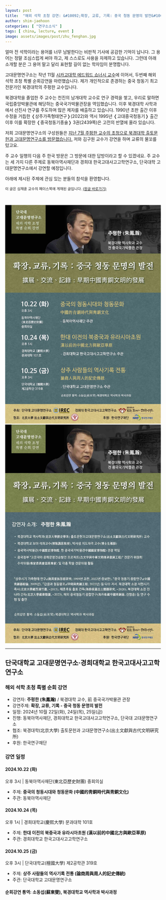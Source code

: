 ```yaml
---
layout: post
title:  "해외 석학 초청 강연: &#10092;확장, 교류, 기록: 중국 청동 문명의 발전&#10093; (북경대 주펑한 교수)"
author: shim-jaehoon
categories: [ "연구소소식" ]
tags: [ china, lecture, event ]
image: assets/images/post/zhu_fenghan.jpg
---
```


얼마 전 석학이라는 용어를 너무 남발한다는 비판적 기사에 공감한 기억이 납니다. 그 용어는 정말 조심스럽게 써야 하고, 제 스스로도 사용을 자제하고 있습니다. 그런데 아래 소개할 분은 그 용어 말고 달리 표현할 길이 없는 학자임이 분명합니다.

고대문명연구소는 작년 11월 [시카고대학 에드워드 쇼너시 교수](/lecture-shaughnessy-2023/)에 이어서, 두번째 해외 석학 초청 특별 순회강연을 마련했습니다. 제가 개인적으로 존경하는 중국 청동기 최고 전문가인 북경대학의 주펑한 교수입니다.

북경대학을 졸업한 주 교수는 천진의 남개대학 교수로 연구 경력을 쌓고, 우리로 말하면 국립중앙박물관에 해당하는 중국국가박물관장을 역임했습니다. 이후 북경대학 사학과에서 선진사 연구를 주도하며 많은 제자를 배출하고 있습니다. 1990년 초판 출간 이후 수정을 거듭한 &#10092;상주가족형태연구&#10093;(2022)와 역시 1995년 &#10092;고대중국청동기&#10093; 출간 이후 이를 확장한 &#10092;중국청동기종술&#10093; 3권(2439쪽)은 고전의 반열에 올라 있습니다.

저희 고대문명연구소의 구성원들은 [지난 7월 주펑한 교수의 초청으로 북경대학 출토문헌과 고대문명연구소를 방문했습니다.](/academic-exchange-peking-university/) 저와 김구원 교수가 강연을 하며 교류의 물꼬를 텄고요.

주 교수 일행의 다음 주 한국 방문은 그 방문에 대한 답방이라고 할 수 있겠네요. 주 교수는 세 가지 다른 주제로 동북아역사재단과 경희대 한국고대사고고학연구소, 단국대학 고대문명연구소에서 강연할 예정입니다.

아래에 제시된 주제에 관심 있는 분들의 참석을 환영합니다.

<span class="text-muted"><small>
이 글은 심재훈 교수의 페이스북에 게재된 글입니다. <a href="https://www.facebook.com/jaehoon.shim.399/posts/pfbid0esmb69p8FJEV3go5e4fmLtjiexdbgKdjFiuxzpZfC5JoyzZG5NXTkapDjsxDDLozl?rdid=1gR4hxn8eVqXaue4" target="_blank">(원글 바로가기)</a>
</small></span>

<br>

![](/assets/images/post/IREC_2024_lecture_Zhu_Fenghan_01.jpg)
<br>
![](/assets/images/post/IREC_2024_lecture_Zhu_Fenghan_02.jpg)

----

## 단국대학교 고대문명연구소·경희대학교 한국고대사고고학연구소
### 해외 석학 초청 특별 순회 강연

- 강연자: __주펑한 (朱鳳瀚)__ / 북경대학 교수, 前 중국국가박물관 관장
- 강연주제: __확장, 교류, 기록 - 중국 청동 문명의 발전__
- 일정: 2024년 10월 22일(화), 24일(목), 25일(금)
- 진행: 동북아역사재단, 경희대학교 한국고대사고고학연구소, 단국대 고대문명연구소
- 협조: 북경대학(北京大學) 출토문헌과 고대문명연구소(出土文獻與古代文明硏究所)
- 후원: 한국연구재단


### 강연 일정
#### 2024.10.22 (화)
오후 3시 | 동북아역사재단(東北亞歷史財團) 중회의실

- 주제: __중국의 청동시대와 청동문화 (中國的靑銅時代與靑銅文化)__
- 주관: 동북아역사재단

#### 2024.10.24 (목)
오후 1시 | 경희대학교(慶熙大學) 문과대학 101호

- 주제: __한대 이전의 북중국과 유라시아초원 (漢以前的中國北方與歐亞草原)__
- 주관: 경희대학교 한국고대사고고학연구소

#### 2024.10.25 (금)
오후 3시 | 단국대학교(檀國大學) 제2공학관 319호

- 주제: __상주 사람들의 역사기록 전통 (論商周與周人的記史傳統)__
- 주관: 단국대학교 고대문명연구소


#### 순회강연 통역: 소동섭(蘇東燮), 북경대학교 역사학과 박사과정
